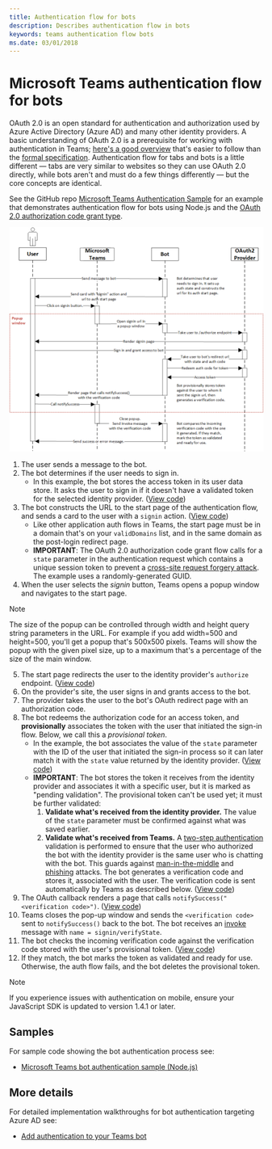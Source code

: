 ```yaml
---
title: Authentication flow for bots
description: Describes authentication flow in bots
keywords: teams authentication flow bots
ms.date: 03/01/2018
---
```

# Microsoft Teams authentication flow for bots

OAuth 2.0 is an open standard for authentication and authorization used by Azure Active Directory (Azure AD) and many other identity providers. A basic understanding of OAuth 2.0 is a prerequisite for working with authentication in Teams; [here's a good overview](https://aaronparecki.com/oauth-2-simplified/) that's easier to follow than the [formal specification](https://oauth.net/2/). Authentication flow for tabs and bots is a little different — tabs are very similar to websites so they can use OAuth 2.0 directly, while bots aren't and must do a few things differently — but the core concepts are identical.

See the GitHub repo [Microsoft Teams Authentication Sample](https://github.com/OfficeDev/microsoft-teams-sample-auth-node)
for an example that demonstrates authentication flow for bots using Node.js and the [OAuth 2.0 authorization code grant type](https://oauth.net/2/grant-types/authorization-code/).

![Bot authentication sequence diagram](../../../assets/images/authentication/bot_auth_sequence_diagram.png)

1. The user sends a message to the bot.
2. The bot determines if the user needs to sign in.
    * In this example, the bot stores the access token in its user data store. It asks the user to sign in if it doesn't have a validated token for the selected identity provider. ([View code](https://github.com/OfficeDev/microsoft-teams-sample-auth-node/blob/469952a26d618dbf884a3be53c7d921cc580b1e2/src/utils/AuthenticationUtils.ts#L58-L76))
3. The bot constructs the URL to the start page of the authentication flow, and sends a card to the user with a `signin` action. ([View code](https://github.com/OfficeDev/microsoft-teams-sample-auth-node/blob/469952a26d618dbf884a3be53c7d921cc580b1e2/src/dialogs/BaseIdentityDialog.ts#L160-L190))
    * Like other application auth flows in Teams, the start page must be in a domain that's on your `validDomains` list, and in the same domain as the post-login redirect page.
    * **IMPORTANT**: The OAuth 2.0 authorization code grant flow calls for a `state` parameter in the authentication request which contains a unique session token to prevent a [cross-site request forgery attack](https://en.wikipedia.org/wiki/Cross-site_request_forgery). The example uses a randomly-generated GUID.
4. When the user selects the *signin* button, Teams opens a popup window and navigates to the start page.
> [!NOTE]
> The size of the popup can be controlled through width and height query string parameters in the URL. For example if you add width=500 and height=500, you'll get a popup that's 500x500 pixels. Teams will show the popup with the given pixel size, up to a maximum that's a percentage of the size of the main window.
5. The start page redirects the user to the identity provider's `authorize` endpoint. ([View code](https://github.com/OfficeDev/microsoft-teams-sample-auth-node/blob/469952a26d618dbf884a3be53c7d921cc580b1e2/public/html/auth-start.html#L51-L56))
6. On the provider's site, the user signs in and grants access to the bot.
7. The provider takes the user to the bot's OAuth redirect page with an authorization code.
8. The bot redeems the authorization code for an access token, and **provisionally** associates the token with the user that initiated the sign-in flow. Below, we call this a *provisional token*.
    * In the example, the bot associates the value of the `state` parameter with the ID of the user that initiated the sign-in process so it can later match it with the `state` value returned by the identity provider. ([View code](https://github.com/OfficeDev/microsoft-teams-sample-auth-node/blob/469952a26d618dbf884a3be53c7d921cc580b1e2/src/AuthBot.ts#L70-L99))
    * **IMPORTANT**: The bot stores the token it receives from the identity provider and associates it with a specific user, but it is marked as "pending validation". The provisional token can't be used yet; it must be further validated:
      1. **Validate what's received from the identity provider.** The value of the `state` parameter must be confirmed against what was saved earlier. 
      1. **Validate what's received from Teams.** A [two-step authentication](https://en.wikipedia.org/wiki/Man-in-the-middle_attack) validation is performed to ensure that the user who authorized the bot with the identity provider is the same user who is chatting with the bot. This guards against [man-in-the-middle](https://en.wikipedia.org/wiki/Man-in-the-middle_attack) and [phishing](https://en.wikipedia.org/wiki/Phishing) attacks. The bot generates a verification code and stores it, associated with the user. The verification code is sent automatically by Teams as described below. ([View code](https://github.com/OfficeDev/microsoft-teams-sample-auth-node/blob/469952a26d618dbf884a3be53c7d921cc580b1e2/src/AuthBot.ts#L100-L113))
9. The OAuth callback renders a page that calls `notifySuccess("<verification code>")`. ([View code](https://github.com/OfficeDev/microsoft-teams-sample-auth-node/blob/master/src/views/oauth-callback-success.hbs))
10. Teams closes the pop-up window and sends the `<verification code>` sent to `notifySuccess()` back to the bot. The bot receives an [invoke](/bot-framework/dotnet/bot-builder-dotnet-activities#invoke) message with `name = signin/verifyState`.
11. The bot checks the incoming verification code against the verification code stored with the user's provisional token. ([View code](https://github.com/OfficeDev/microsoft-teams-sample-auth-node/blob/469952a26d618dbf884a3be53c7d921cc580b1e2/src/dialogs/BaseIdentityDialog.ts#L127-L140))
12. If they match, the bot marks the token as validated and ready for use. Otherwise, the auth flow fails, and the bot deletes the provisional token.

> [!NOTE]
> If you experience issues with authentication on mobile, ensure your JavaScript SDK is updated to version 1.4.1 or later.

## Samples

For sample code showing the bot authentication process see:

* [Microsoft Teams bot authentication sample (Node.js)](https://github.com/OfficeDev/microsoft-teams-sample-auth-node)

## More details

For detailed implementation walkthroughs for bot authentication targeting Azure AD see:

* [Add authentication to your Teams bot](add-authentication.md)

